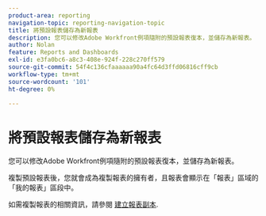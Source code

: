 ```yaml
---
product-area: reporting
navigation-topic: reporting-navigation-topic
title: 將預設報表儲存為新報表
description: 您可以修改Adobe Workfront例項隨附的預設報表復本，並儲存為新報表。
author: Nolan
feature: Reports and Dashboards
exl-id: e3fa0bc6-a8c3-408e-924f-228c270ff579
source-git-commit: 54f4c136cfaaaaaa90a4fc64d3ffd06816cff9cb
workflow-type: tm+mt
source-wordcount: '101'
ht-degree: 0%

---
```


# 將預設報表儲存為新報表

您可以修改Adobe Workfront例項隨附的預設報表復本，並儲存為新報表。

複製預設報表後，您就會成為複製報表的擁有者，且報表會顯示在「報表」區域的「我的報表」區段中。

如需複製報表的相關資訊，請參閱 [建立報表副本](../../../reports-and-dashboards/reports/creating-and-managing-reports/create-copy-report.md).
